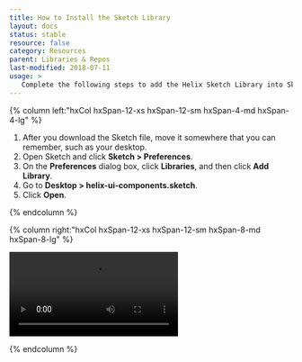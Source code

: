 ```yaml
---
title: How to Install the Sketch Library
layout: docs
status: stable
resource: false
category: Resources
parent: Libraries & Repos
last-modified: 2018-07-11
usage: >
   Complete the following steps to add the Helix Sketch Library into Sketch.
---
```


<section class="static-section" markdown="1">
<div class="hxRow" markdown="1">

{% column left:"hxCol hxSpan-12-xs hxSpan-12-sm hxSpan-4-md hxSpan-4-lg" %}

1. After you download the Sketch file, move it somewhere that you can remember, such as your desktop.
2. Open Sketch and click **Sketch > Preferences**.
3. On the **Preferences** dialog box, click **Libraries**, and then click **Add Library**.
4. Go to **Desktop > helix-ui-components.sketch**.
5. Click **Open**.


{% endcolumn %}

{% column right:"hxCol hxSpan-12-xs hxSpan-12-sm hxSpan-8-md hxSpan-8-lg" %}

<video controls loop autoplay>
  {%comment%}<source src="{{site.url}}/assets/images/install-sketch-library/Install-library.mp4" type="video/mp4" codecs="avc1.42E01E, mp4a.40.2">{%endcomment%}
  <source src="{{site.url}}/assets/images/install-sketch-library/Install-library.webm" type="video/webm" codecs="vp8, vorbis">
  Your browser does not support HTML5 video.
</video>

{% endcolumn %}

</div>
</section>
